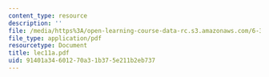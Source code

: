 ```yaml
---
content_type: resource
description: ''
file: /media/https%3A/open-learning-course-data-rc.s3.amazonaws.com/6-336j-introduction-to-numerical-simulation-sma-5211-fall-2003/91401a34601270a31b375e211b2eb737_lec11a.pdf
file_type: application/pdf
resourcetype: Document
title: lec11a.pdf
uid: 91401a34-6012-70a3-1b37-5e211b2eb737
---
```

